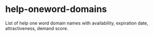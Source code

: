 # help-oneword-domains
List of help one word domain names with availability, expiration date, attractiveness, demand score.
